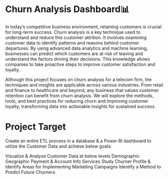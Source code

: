 # Churn Analysis Dashboard📊
In today’s competitive business environment, retaining customers is crucial for long-term success. Churn analysis is a key technique used to understand and reduce this customer attrition. It involves examining customer data to identify patterns and reasons behind customer departures. By using advanced data analytics and machine learning, businesses can predict which customers are at risk of leaving and understand the factors driving their decisions. This knowledge allows companies to take proactive steps to improve customer satisfaction and loyalty.

Although this project focuses on churn analysis for a telecom firm, the techniques and insights are applicable across various industries. From retail and finance to healthcare and beyond, any business that values customer retention can benefit from churn analysis. We will explore the methods, tools, and best practices for reducing churn and improving customer loyalty, transforming data into actionable insights for sustained success.

# Project Target

Create an entire ETL process in a database & a Power BI dashboard to utilize the Customer Data and achieve below goals:

Visualize & Analyse Customer Data at below levels
Demographic
Geographic
Payment & Account Info
Services
Study Churner Profile & Identify Areas for Implementing Marketing Campaigns
Identify a Method to Predict Future Churners
